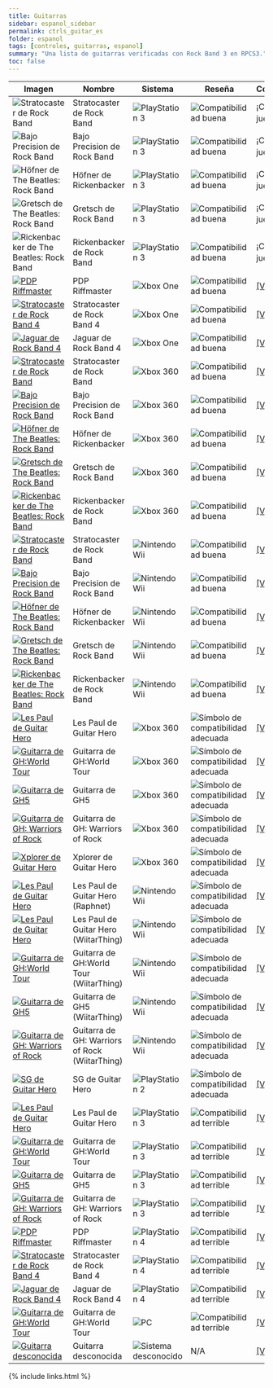 ```yaml
---
title: Guitarras
sidebar: espanol_sidebar
permalink: ctrls_guitar_es
folder: espanol
tags: [controles, guitarras, espanol]
summary: "Una lista de guitarras verificadas con Rock Band 3 en RPCS3."
toc: false
---
```


| Imagen | Nombre | Sistema | Reseña | Configuración |
|--|--|--|--|--|
|![Stratocaster de Rock Band](https://carlmylo.github.io/docu-rpcs3/images/instruments/list/gtrrb2.png) | Stratocaster de Rock Band | ![PlayStation 3](https://carlmylo.github.io/docu-rpcs3/images/instruments/plat/ps3.png) | ![Compatibilidad buena](https://carlmylo.github.io/docu-rpcs3/images/instruments/compat/great.png) | ¡Conecta y juega!<sup>a |
|![Bajo Precision de Rock Band](https://carlmylo.github.io/docu-rpcs3/images/instruments/list/gtrpbass.png) | Bajo Precision de Rock Band | ![PlayStation 3](https://carlmylo.github.io/docu-rpcs3/images/instruments/plat/ps3.png) | ![Compatibilidad buena](https://carlmylo.github.io/docu-rpcs3/images/instruments/compat/great.png) | ¡Conecta y juega!<sup>a |
|![Höfner de The Beatles: Rock Band](https://carlmylo.github.io/docu-rpcs3/images/instruments/list/gtrhof.png) | Höfner de Rickenbacker | ![PlayStation 3](https://carlmylo.github.io/docu-rpcs3/images/instruments/plat/ps3.png) | ![Compatibilidad buena](https://carlmylo.github.io/docu-rpcs3/images/instruments/compat/great.png) | ¡Conecta y juega!<sup>a |
|![Gretsch de The Beatles: Rock Band](https://carlmylo.github.io/docu-rpcs3/images/instruments/list/gtrgret.png) | Gretsch de Rock Band | ![PlayStation 3](https://carlmylo.github.io/docu-rpcs3/images/instruments/plat/ps3.png) | ![Compatibilidad buena](https://carlmylo.github.io/docu-rpcs3/images/instruments/compat/great.png) | ¡Conecta y juega!<sup>a |
|![Rickenbacker de The Beatles: Rock Band](https://carlmylo.github.io/docu-rpcs3/images/instruments/list/gtrrick.png) | Rickenbacker de Rock Band | ![PlayStation 3](https://carlmylo.github.io/docu-rpcs3/images/instruments/plat/ps3.png) | ![Compatibilidad buena](https://carlmylo.github.io/docu-rpcs3/images/instruments/compat/great.png) | ¡Conecta y juega!<sup>a |
|[![PDP Riffmaster](https://carlmylo.github.io/docu-rpcs3/images/instruments/list/gtrriff.png)](https://carlmylo.github.io/docu-rpcs3/ctrls_rb4gtr_xbox_es "PDP Riffmaster") | PDP Riffmaster | ![Xbox One](https://carlmylo.github.io/docu-rpcs3/images/instruments/plat/xbx.png) | ![Compatibilidad buena](https://carlmylo.github.io/docu-rpcs3/images/instruments/compat/great.png) |[[VER MAS]](https://carlmylo.github.io/docu-rpcs3/ctrls_rb4gtr_xbox_es) |
|[![Stratocaster de Rock Band 4](https://carlmylo.github.io/docu-rpcs3/images/instruments/list/gtrrb4.png)](https://carlmylo.github.io/docu-rpcs3/ctrls_rb4gtr_xbox_es "Stratocaster de Rock Band") | Stratocaster de Rock Band 4 | ![Xbox One](https://carlmylo.github.io/docu-rpcs3/images/instruments/plat/xbx.png) | ![Compatibilidad buena](https://carlmylo.github.io/docu-rpcs3/images/instruments/compat/great.png) |[[VER MAS]](https://carlmylo.github.io/docu-rpcs3/ctrls_rb4gtr_xbox_es) |
|[![Jaguar de Rock Band 4](https://carlmylo.github.io/docu-rpcs3/images/instruments/list/gtrjag.png)](https://carlmylo.github.io/docu-rpcs3/ctrls_rb4gtr_xbox_es "Jaguar de Rock Band") | Jaguar de Rock Band 4 | ![Xbox One](https://carlmylo.github.io/docu-rpcs3/images/instruments/plat/xbx.png) | ![Compatibilidad buena](https://carlmylo.github.io/docu-rpcs3/images/instruments/compat/great.png) |[[VER MAS]](https://carlmylo.github.io/docu-rpcs3/ctrls_rb4gtr_xbox_es) |
|[![Stratocaster de Rock Band](https://carlmylo.github.io/docu-rpcs3/images/instruments/list/gtrrb2.png)](https://carlmylo.github.io/docu-rpcs3/ctrls_rbgtr_360_es "Guitarras de Rock Band para Xbox 360") | Stratocaster de Rock Band | ![Xbox 360](https://carlmylo.github.io/docu-rpcs3/images/instruments/plat/360.png) | ![Compatibilidad buena](https://carlmylo.github.io/docu-rpcs3/images/instruments/compat/great.png) |[[VER MAS]](https://carlmylo.github.io/docu-rpcs3/ctrls_rbgtr_360_es) |
|[![Bajo Precision de Rock Band](https://carlmylo.github.io/docu-rpcs3/images/instruments/list/gtrpbass.png)](https://carlmylo.github.io/docu-rpcs3/ctrls_rbgtr_360_es "Guitarras de Rock Band para Xbox 360") | Bajo Precision de Rock Band | ![Xbox 360](https://carlmylo.github.io/docu-rpcs3/images/instruments/plat/360.png) | ![Compatibilidad buena](https://carlmylo.github.io/docu-rpcs3/images/instruments/compat/great.png) |[[VER MAS]](https://carlmylo.github.io/docu-rpcs3/ctrls_rbgtr_360_es) |
|[![Höfner de The Beatles: Rock Band](https://carlmylo.github.io/docu-rpcs3/images/instruments/list/gtrhof.png)](https://carlmylo.github.io/docu-rpcs3/ctrls_rbgtr_360_es "Guitarras de Rock Band para Xbox 360") | Höfner de Rickenbacker | ![Xbox 360](https://carlmylo.github.io/docu-rpcs3/images/instruments/plat/360.png) | ![Compatibilidad buena](https://carlmylo.github.io/docu-rpcs3/images/instruments/compat/great.png) |[[VER MAS]](https://carlmylo.github.io/docu-rpcs3/ctrls_rbgtr_360_es) |
|[![Gretsch de The Beatles: Rock Band](https://carlmylo.github.io/docu-rpcs3/images/instruments/list/gtrgret.png)](https://carlmylo.github.io/docu-rpcs3/ctrls_rbgtr_360_es "Guitarras de Rock Band para Xbox 360") | Gretsch de Rock Band | ![Xbox 360](https://carlmylo.github.io/docu-rpcs3/images/instruments/plat/360.png) | ![Compatibilidad buena](https://carlmylo.github.io/docu-rpcs3/images/instruments/compat/great.png) |[[VER MAS]](https://carlmylo.github.io/docu-rpcs3/ctrls_rbgtr_360_es) |
|[![Rickenbacker de The Beatles: Rock Band](https://carlmylo.github.io/docu-rpcs3/images/instruments/list/gtrrick.png)](https://carlmylo.github.io/docu-rpcs3/ctrls_rbgtr_360_es "Guitarras de Rock Band para Xbox 360") | Rickenbacker de Rock Band | ![Xbox 360](https://carlmylo.github.io/docu-rpcs3/images/instruments/plat/360.png) | ![Compatibilidad buena](https://carlmylo.github.io/docu-rpcs3/images/instruments/compat/great.png) |[[VER MAS]](https://carlmylo.github.io/docu-rpcs3/ctrls_rbgtr_360_es) |
|[![Stratocaster de Rock Band](https://carlmylo.github.io/docu-rpcs3/images/instruments/list/gtrrb2.png)](https://carlmylo.github.io/docu-rpcs3/ctrls_rbgtr_wii_es "Guitarras de Rock Band para Nintendo Wii") | Stratocaster de Rock Band | ![Nintendo Wii](https://carlmylo.github.io/docu-rpcs3/images/instruments/plat/wii.png) | ![Compatibilidad buena](https://carlmylo.github.io/docu-rpcs3/images/instruments/compat/great.png) |[[VER MAS]](https://carlmylo.github.io/docu-rpcs3/ctrls_rbgtr_wii_es) |
|[![Bajo Precision de Rock Band](https://carlmylo.github.io/docu-rpcs3/images/instruments/list/gtrpbass.png)](https://carlmylo.github.io/docu-rpcs3/ctrls_rbgtr_wii_es "Guitarras de Rock Band para Nintendo Wii") | Bajo Precision de Rock Band | ![Nintendo Wii](https://carlmylo.github.io/docu-rpcs3/images/instruments/plat/wii.png) | ![Compatibilidad buena](https://carlmylo.github.io/docu-rpcs3/images/instruments/compat/great.png) |[[VER MAS]](https://carlmylo.github.io/docu-rpcs3/ctrls_rbgtr_wii_es) |
|[![Höfner de The Beatles: Rock Band](https://carlmylo.github.io/docu-rpcs3/images/instruments/list/gtrhof.png)](https://carlmylo.github.io/docu-rpcs3/ctrls_rbgtr_wii_es "Guitarras de Rock Band para Nintendo Wii") | Höfner de Rickenbacker | ![Nintendo Wii](https://carlmylo.github.io/docu-rpcs3/images/instruments/plat/wii.png) | ![Compatibilidad buena](https://carlmylo.github.io/docu-rpcs3/images/instruments/compat/great.png) |[[VER MAS]](https://carlmylo.github.io/docu-rpcs3/ctrls_rbgtr_wii_es) |
|[![Gretsch de The Beatles: Rock Band](https://carlmylo.github.io/docu-rpcs3/images/instruments/list/gtrgret.png)](https://carlmylo.github.io/docu-rpcs3/ctrls_rbgtr_wii_es "Guitarras de Rock Band para Nintendo Wii") | Gretsch de Rock Band | ![Nintendo Wii](https://carlmylo.github.io/docu-rpcs3/images/instruments/plat/wii.png) | ![Compatibilidad buena](https://carlmylo.github.io/docu-rpcs3/images/instruments/compat/great.png) |[[VER MAS]](https://carlmylo.github.io/docu-rpcs3/ctrls_rbgtr_wii_es) |
|[![Rickenbacker de The Beatles: Rock Band](https://carlmylo.github.io/docu-rpcs3/images/instruments/list/gtrrick.png)](https://carlmylo.github.io/docu-rpcs3/ctrls_rbgtr_wii_es "Guitarras de Rock Band para Nintendo Wii") | Rickenbacker de Rock Band | ![Nintendo Wii](https://carlmylo.github.io/docu-rpcs3/images/instruments/plat/wii.png) | ![Compatibilidad buena](https://carlmylo.github.io/docu-rpcs3/images/instruments/compat/great.png) |[[VER MAS]](https://carlmylo.github.io/docu-rpcs3/ctrls_rbgtr_wii_es) |
|[![Les Paul de Guitar Hero](https://carlmylo.github.io/docu-rpcs3/images/instruments/list/gtrlp.png)](https://carlmylo.github.io/docu-rpcs3/ctrls_ghgtr_360_es "Les Paul de Guitar Hero") | Les Paul de Guitar Hero | ![Xbox 360](https://carlmylo.github.io/docu-rpcs3/images/instruments/plat/360.png) | ![Símbolo de compatibilidad adecuada](https://carlmylo.github.io/docu-rpcs3/images/instruments/compat/okay.png) |[[VER MAS]](https://carlmylo.github.io/docu-rpcs3/ctrls_ghlpgtr_360) |
|[![Guitarra de GH:World Tour](https://carlmylo.github.io/docu-rpcs3/images/instruments/list/gtrwt.png)](https://carlmylo.github.io/docu-rpcs3/ctrls_ghgtr_360_es "Genericaster de Guitar Hero") | Guitarra de GH:World Tour | ![Xbox 360](https://carlmylo.github.io/docu-rpcs3/images/instruments/plat/360.png) | ![Símbolo de compatibilidad adecuada](https://carlmylo.github.io/docu-rpcs3/images/instruments/compat/okay.png) |[[VER MAS]](https://carlmylo.github.io/docu-rpcs3/ctrls_ghgtr_360_es) |
|[![Guitarra de GH5](https://carlmylo.github.io/docu-rpcs3/images/instruments/list/gtrgh5.png)](https://carlmylo.github.io/docu-rpcs3/ctrls_ghgtr_360_es "Genericaster de Guitar Hero") | Guitarra de GH5 | ![Xbox 360](https://carlmylo.github.io/docu-rpcs3/images/instruments/plat/360.png) | ![Símbolo de compatibilidad adecuada](https://carlmylo.github.io/docu-rpcs3/images/instruments/compat/okay.png) |[[VER MAS]](https://carlmylo.github.io/docu-rpcs3/ctrls_ghgtr_360_es) |
|[![Guitarra de GH: Warriors of Rock](https://carlmylo.github.io/docu-rpcs3/images/instruments/list/gtrwor.png)](https://carlmylo.github.io/docu-rpcs3/ctrls_ghgtr_360_es "Genericaster de Guitar Hero") | Guitarra de GH: Warriors of Rock | ![Xbox 360](https://carlmylo.github.io/docu-rpcs3/images/instruments/plat/360.png) | ![Símbolo de compatibilidad adecuada](https://carlmylo.github.io/docu-rpcs3/images/instruments/compat/okay.png) |[[VER MAS]](https://carlmylo.github.io/docu-rpcs3/ctrls_ghgtr_360_es) |
|[![Xplorer de Guitar Hero](https://carlmylo.github.io/docu-rpcs3/images/instruments/list/gtrxpl.png)](https://carlmylo.github.io/docu-rpcs3/ctrls_ghxpgtr_360 "Xplorer de Guitar Hero") | Xplorer de Guitar Hero | ![Xbox 360](https://carlmylo.github.io/docu-rpcs3/images/instruments/plat/360.png) | ![Símbolo de compatibilidad adecuada](https://carlmylo.github.io/docu-rpcs3/images/instruments/compat/okay.png) |[[VER MAS]](https://carlmylo.github.io/docu-rpcs3/ctrls_ghxpgtr_360) |
|[![Les Paul de Guitar Hero](https://carlmylo.github.io/docu-rpcs3/images/instruments/list/gtrlpwii.png)](https://carlmylo.github.io/docu-rpcs3/ctrls_ghlpgtr_wii "Les Paul de Guitar Hero") | Les Paul de Guitar Hero (Raphnet) | ![Nintendo Wii](https://carlmylo.github.io/docu-rpcs3/images/instruments/plat/wii.png) | ![Símbolo de compatibilidad adecuada](https://carlmylo.github.io/docu-rpcs3/images/instruments/compat/okay.png) |[[VER MAS]](https://carlmylo.github.io/docu-rpcs3/ctrls_ghlpgtr_wii) |
|[![Les Paul de Guitar Hero](https://carlmylo.github.io/docu-rpcs3/images/instruments/list/gtrlpwii.png)](https://carlmylo.github.io/docu-rpcs3/ctrls_ghwtr_wii_es "Les Paul de Guitar Hero") | Les Paul de Guitar Hero (WiitarThing) | ![Nintendo Wii](https://carlmylo.github.io/docu-rpcs3/images/instruments/plat/wii.png) | ![Símbolo de compatibilidad adecuada](https://carlmylo.github.io/docu-rpcs3/images/instruments/compat/okay.png) |[[VER MAS]](https://carlmylo.github.io/docu-rpcs3/ctrls_ghwtr_wii_es) |
|[![Guitarra de GH:World Tour](https://carlmylo.github.io/docu-rpcs3/images/instruments/list/gtrwtwii.png)](https://carlmylo.github.io/docu-rpcs3/ctrls_ghwtr_wii_es "Genericaster de Guitar Hero") | Guitarra de GH:World Tour (WiitarThing) | ![Nintendo Wii](https://carlmylo.github.io/docu-rpcs3/images/instruments/plat/wii.png) | ![Símbolo de compatibilidad adecuada](https://carlmylo.github.io/docu-rpcs3/images/instruments/compat/okay.png) |[[VER MAS]](https://carlmylo.github.io/docu-rpcs3/ctrls_ghwtr_wii_es) |
|[![Guitarra de GH5](https://carlmylo.github.io/docu-rpcs3/images/instruments/list/gtrgh5wii.png)](https://carlmylo.github.io/docu-rpcs3/ctrls_ghwtr_wii_es "Genericaster de Guitar Hero") | Guitarra de GH5 (WiitarThing) | ![Nintendo Wii](https://carlmylo.github.io/docu-rpcs3/images/instruments/plat/wii.png) | ![Símbolo de compatibilidad adecuada](https://carlmylo.github.io/docu-rpcs3/images/instruments/compat/okay.png) |[[VER MAS]](https://carlmylo.github.io/docu-rpcs3/ctrls_ghwtr_wii_es) |
|[![Guitarra de GH: Warriors of Rock](https://carlmylo.github.io/docu-rpcs3/images/instruments/list/gtrworwii.png)](https://carlmylo.github.io/docu-rpcs3/ctrls_ghwtr_wii_es "Genericaster de Guitar Hero") | Guitarra de GH: Warriors of Rock (WiitarThing) | ![Nintendo Wii](https://carlmylo.github.io/docu-rpcs3/images/instruments/plat/wii.png) | ![Símbolo de compatibilidad adecuada](https://carlmylo.github.io/docu-rpcs3/images/instruments/compat/okay.png) |[[VER MAS]](https://carlmylo.github.io/docu-rpcs3/ctrls_ghwtr_wii_es) |
|[![SG de Guitar Hero](https://carlmylo.github.io/docu-rpcs3/images/instruments/list/gtrsg.png)](https://carlmylo.github.io/docu-rpcs3/ctrls_ghsggtr_ps2_es "SG de Guitar Hero") | SG de Guitar Hero | ![PlayStation 2](https://carlmylo.github.io/docu-rpcs3/images/instruments/plat/ps2.png) | ![Símbolo de compatibilidad adecuada](https://carlmylo.github.io/docu-rpcs3/images/instruments/compat/okay.png) |[[VER MAS]](https://carlmylo.github.io/docu-rpcs3/ctrls_ghsggtr_ps2_es) |
|[![Les Paul de Guitar Hero](https://carlmylo.github.io/docu-rpcs3/images/instruments/list/gtrlp.png)](https://carlmylo.github.io/docu-rpcs3/ctrls_ghlpgtr_ps3 "Les Paul de Guitar Hero") | Les Paul de Guitar Hero | ![PlayStation 3](https://carlmylo.github.io/docu-rpcs3/images/instruments/plat/ps3.png) | ![Compatibilidad terrible](https://carlmylo.github.io/docu-rpcs3/images/instruments/compat/bad.png) |[[VER MAS]](https://carlmylo.github.io/docu-rpcs3/ctrls_ghlpgtr_ps3) |
|[![Guitarra de GH:World Tour](https://carlmylo.github.io/docu-rpcs3/images/instruments/list/gtrwt.png)](https://carlmylo.github.io/docu-rpcs3/ctrls_ghwtgtr_ps3_es "Genericaster de Guitar Hero") | Guitarra de GH:World Tour | ![PlayStation 3](https://carlmylo.github.io/docu-rpcs3/images/instruments/plat/ps3.png) | ![Compatibilidad terrible](https://carlmylo.github.io/docu-rpcs3/images/instruments/compat/bad.png) |[[VER MAS]](https://carlmylo.github.io/docu-rpcs3/ctrls_ghwtgtr_ps3_es) |
|[![Guitarra de GH5](https://carlmylo.github.io/docu-rpcs3/images/instruments/list/gtrgh5.png)](https://carlmylo.github.io/docu-rpcs3/ctrls_ghwtgtr_ps3_es "Genericaster de Guitar Hero") | Guitarra de GH5 | ![PlayStation 3](https://carlmylo.github.io/docu-rpcs3/images/instruments/plat/ps3.png) | ![Compatibilidad terrible](https://carlmylo.github.io/docu-rpcs3/images/instruments/compat/bad.png) |[[VER MAS]](https://carlmylo.github.io/docu-rpcs3/ctrls_ghwtgtr_ps3_es) |
|[![Guitarra de GH: Warriors of Rock](https://carlmylo.github.io/docu-rpcs3/images/instruments/list/gtrwor.png)](https://carlmylo.github.io/docu-rpcs3/ctrls_ghwtgtr_ps3_es "Genericaster de Guitar Hero") | Guitarra de GH: Warriors of Rock | ![PlayStation 3](https://carlmylo.github.io/docu-rpcs3/images/instruments/plat/ps3.png) | ![Compatibilidad terrible](https://carlmylo.github.io/docu-rpcs3/images/instruments/compat/bad.png) |[[VER MAS]](https://carlmylo.github.io/docu-rpcs3/ctrls_ghwtgtr_ps3_es) |
|[![PDP Riffmaster](https://carlmylo.github.io/docu-rpcs3/images/instruments/list/gtrriff.png)](https://carlmylo.github.io/docu-rpcs3/ctrls_rb4gtr_ps4_es "PDP Riffmaster") | PDP Riffmaster | ![PlayStation 4](https://carlmylo.github.io/docu-rpcs3/images/instruments/plat/ps4.png) | ![Compatibilidad terrible](https://carlmylo.github.io/docu-rpcs3/images/instruments/compat/bad.png) |[[VER MAS]](https://carlmylo.github.io/docu-rpcs3/ctrls_rb4gtr_ps4_es) |
|[![Stratocaster de Rock Band 4](https://carlmylo.github.io/docu-rpcs3/images/instruments/list/gtrrb4.png)](https://carlmylo.github.io/docu-rpcs3/ctrls_rb4gtr_ps4_es "Stratocaster de Rock Band") | Stratocaster de Rock Band 4 | ![PlayStation 4](https://carlmylo.github.io/docu-rpcs3/images/instruments/plat/ps4.png) | ![Compatibilidad terrible](https://carlmylo.github.io/docu-rpcs3/images/instruments/compat/bad.png) |[[VER MAS]](https://carlmylo.github.io/docu-rpcs3/ctrls_rb4gtr_ps4_es) |
|[![Jaguar de Rock Band 4](https://carlmylo.github.io/docu-rpcs3/images/instruments/list/gtrjag.png)](https://carlmylo.github.io/docu-rpcs3/ctrls_rb4gtr_ps4_es "Jaguar de Rock Band") | Jaguar de Rock Band 4 | ![PlayStation 4](https://carlmylo.github.io/docu-rpcs3/images/instruments/plat/ps4.png) | ![Compatibilidad terrible](https://carlmylo.github.io/docu-rpcs3/images/instruments/compat/bad.png) |[[VER MAS]](https://carlmylo.github.io/docu-rpcs3/ctrls_rb4gtr_ps4_es) |
|[![Guitarra de GH:World Tour](https://carlmylo.github.io/docu-rpcs3/images/instruments/list/gtrwt.png)](https://carlmylo.github.io/docu-rpcs3/ctrls_ghwtgtr_pc_es "Genericaster de Guitar Hero") | Guitarra de GH:World Tour | ![PC](https://carlmylo.github.io/docu-rpcs3/images/instruments/plat/pc.png) | ![Compatibilidad terrible](https://carlmylo.github.io/docu-rpcs3/images/instruments/compat/bad.png) |[[VER MAS]](https://carlmylo.github.io/docu-rpcs3/ctrls_ghwtgtr_pc_es) |
|[![Guitarra desconocida](https://carlmylo.github.io/docu-rpcs3/images/instruments/list/gtrmyst.png)](https://carlmylo.github.io/docu-rpcs3/ctrls_gtr_gen_es "Guitarra desconocida") | Guitarra desconocida | ![Sistema desconocido](https://carlmylo.github.io/docu-rpcs3/images/instruments/plat/myst.png) | N/A |[[VER MAS]](https://carlmylo.github.io/docu-rpcs3/ctrls_gtr_gen_es) |



{% include links.html %}